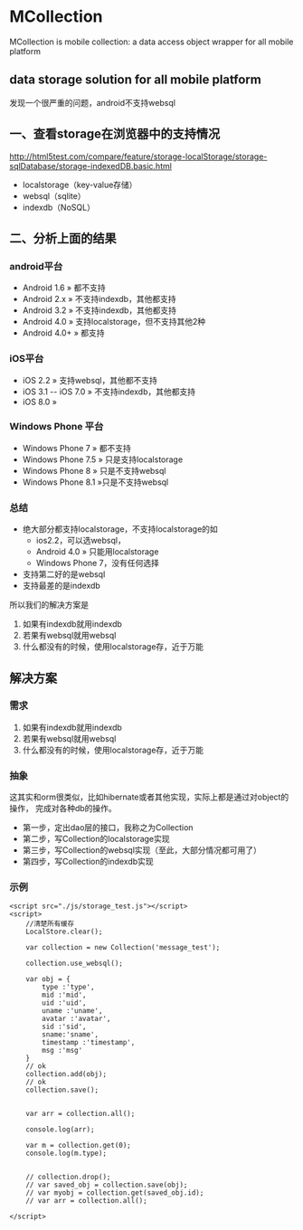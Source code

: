 MCollection
===========

MCollection is mobile collection: a data access object wrapper for all mobile platform


##  data storage solution for all mobile platform

发现一个很严重的问题，android不支持websql

##  一、查看storage在浏览器中的支持情况

http://html5test.com/compare/feature/storage-localStorage/storage-sqlDatabase/storage-indexedDB.basic.html


- localstorage（key-value存储）
- websql（sqlite）
- indexdb（NoSQL）

## 二、分析上面的结果

### android平台

- Android 1.6 »	都不支持
- Android 2.x »	不支持indexdb，其他都支持
- Android 3.2 » 不支持indexdb，其他都支持
- Android 4.0 » 支持localstorage，但不支持其他2种
- Android 4.0+ » 都支持

### iOS平台

- iOS 2.2 » 支持websql，其他都不支持
- iOS 3.1 -- iOS 7.0 » 不支持indexdb，其他都支持
- iOS 8.0 »

### Windows Phone 平台

- Windows Phone 7 	»	都不支持
- Windows Phone 7.5 »	只是支持localstorage
- Windows Phone 8 	»	只是不支持websql
- Windows Phone 8.1 »只是不支持websql

### 总结

- 绝大部分都支持localstorage，不支持localstorage的如
	- ios2.2，可以选websql，
	- Android 4.0 » 只能用localstorage
	- Windows Phone 7，没有任何选择
- 支持第二好的是websql
- 支持最差的是indexdb

所以我们的解决方案是

1. 如果有indexdb就用indexdb
1. 若果有websql就用websql
1. 什么都没有的时候，使用localstorage存，近于万能


## 解决方案

### 需求

1. 如果有indexdb就用indexdb
1. 若果有websql就用websql
1. 什么都没有的时候，使用localstorage存，近于万能

### 抽象

这其实和orm很类似，比如hibernate或者其他实现，实际上都是通过对object的操作，
完成对各种db的操作。

- 第一步，定出dao层的接口，我称之为Collection
- 第二步，写Collection的localstorage实现
- 第三步，写Collection的websql实现（至此，大部分情况都可用了）
- 第四步，写Collection的indexdb实现

### 示例

```
<script src="./js/storage_test.js"></script>
<script>
	//清楚所有缓存
	LocalStore.clear();
	
	var collection = new Collection('message_test');
	
	collection.use_websql();
	
	var obj = {
		type :'type',
		mid :'mid',
		uid :'uid',
		uname :'uname',
		avatar :'avatar',
		sid :'sid',
		sname:'sname',
		timestamp :'timestamp',
		msg :'msg'
	}
	// ok
	collection.add(obj);
	// ok
	collection.save();
	
	
	var arr = collection.all();
	
	console.log(arr);
	
	var m = collection.get(0);
	console.log(m.type);
	
	
	// collection.drop();
 	// var saved_obj = collection.save(obj);
	// var myobj = collection.get(saved_obj.id);
	// var arr = collection.all();
	
</script>
```